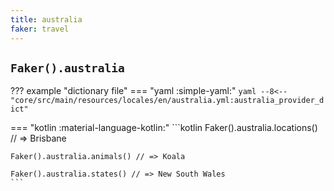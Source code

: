 ```yaml
---
title: australia
faker: travel
---
```


## `Faker().australia`

??? example "dictionary file"
    === "yaml :simple-yaml:"
        ```yaml
        --8<-- "core/src/main/resources/locales/en/australia.yml:australia_provider_dict"
        ```

=== "kotlin :material-language-kotlin:"
    ```kotlin
    Faker().australia.locations() // => Brisbane

    Faker().australia.animals() // => Koala

    Faker().australia.states() // => New South Wales
    ```
